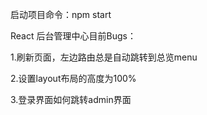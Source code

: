 启动项目命令：npm start

React 后台管理中心目前Bugs：

1.刷新页面，左边路由总是自动跳转到总览menu

2.设置layout布局的高度为100%

3.登录界面如何跳转admin界面
